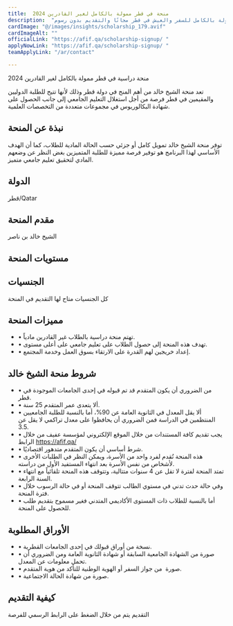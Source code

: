 ```yaml
---
title:  منحة في قطر ممولة بالكامل لغير القادرين 2024 
description:  "فرصة ذهبية للحصول علي أرقى منحة ممولة بالكامل للسفر والعيش في قطر مجانًا والتقديم بدون رسوم." 
cardImage: "@/images/insights/scholarship_179.avif" 
cardImageAlt: "" 
officialLink: "https://afif.qa/scholarship-signup/ " 
applyNowLink: "https://afif.qa/scholarship-signup/ " 
teamApplyLink: "/ar/contact"

---
```


منحة دراسية في قطر ممولة بالكامل لغير القادرين 2024

تعد منحة الشيخ خالد من أهم المنح في دولة قطر وذلك لأنها تتيح للطلبة الدوليين والمقيمين في قطر فرصة من أجل استغلال التعليم الجامعي إلى جانب الحصول على شهادة البكالوريوس في مجموعات متعددة من التخصصات العلمية.

## نبذة عن المنحة

توفر منحة الشيخ خالد تمويل كامل أو جزئي حسب الحالة المادية للطلاب، كما أن الهدف الأساسي لهذا البرنامج هو توفير فرصة مميزة للطلبة المتميزين بغض النظر عن وضعهم المادي لتحقيق تعليم جامعي متميز.

## الدولة

قطر/Qatar

## مقدم المنحة

الشيخ خالد بن ناصر

## مستويات المنحة




## الجنسيات

كل الجنسيات متاح لها التقديم في المنحة

## مميزات المنحة

- • تهتم منحة دراسية بالطلاب غير القادرين مادياً.
- • تهدف هذه المنحة إلى حصول الطلاب على تعليم جامعي على أعلى مستوى.
- • إعداد خريجين لهم القدرة على الارتقاء بسوق العمل وخدمة المجتمع.

## شروط منحة الشيخ خالد

- • من الضروري أن يكون المتقدم قد تم قبوله في إحدى الجامعات الموجودة في قطر.
- • ألا يتعدى عمر المتقدم 25 سنة.
- • ألا يقل المعدل في الثانوية العامة عن 90%، أما بالنسبة للطلبة الجامعيين المنتظمين في الدراسة فمن الضروري أن يحافظوا على معدل تراكمي لا يقل عن 3.5.
- • يجب تقديم كافة المستندات من خلال الموقع الإلكتروني لمؤسسة عفيف من خلال الرابط https://afif.qa/
- • شرط أساسي أن يكون المتقدم متدهور اقتصاديًا.
- • هذه المنحة تُقدم لفرد واحد من الأسرة، ويمكن النظر في الطلبات الأخرى لأشخاص من نفس الأسرة بعد انتهاء المستفيد الأول من دراسته.
- • تمتد المنحة لفترة لا تقل عن 4 سنوات متتالية، وتتوقف هذه المنحة تلقائياً مع انتهاء السنة الرابعة.
- • وفي حالة حدث تدني في مستوي الطالب تتوقف المنحة أو في حالة الرسوب خلال فترة المنحة.
- • أما بالنسبة للطلاب ذات المستوى الأكاديمي المتدني فغير مسموح بتقديم طلب للحصول على المنحة.

## الأوراق المطلوبة

- • نسخة من أوراق قبولك في إحدى الجامعات القطرية.
- • صورة من الشهادة الجامعية السابقة أو شهادة الثانوية العامة ومن الضروري أن تحمل معلومات عن المعدل.
- • صورة  من جواز السفر أو الهوية الوطنية للتأكد من هوية المتقدم.
- • صورة من شهادة الحالة الاجتماعية.

## كيفية التقديم

التقديم يتم من خلال الضغط على الرابط الرسمي للفرصة


